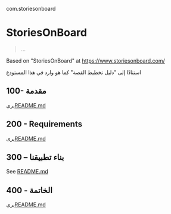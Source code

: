 com.storiesonboard

# StoriesOnBoard

> ...

Based on "StoriesOnBoard" at <https://www.storiesonboard.com/>

استنادًا إلى "دليل تخطيط القصة" كما هو وارد في هذا المستودع

## 100- مقدمة

يرى[README.md](./100/README.md)

## 200 - Requirements

يرى[README.md](./200/README.md)

## 300 – بناء تطبيقنا

See [README.md](./300/README.md)

## 400 - الخاتمة

يرى[README.md](./400/README.md)
